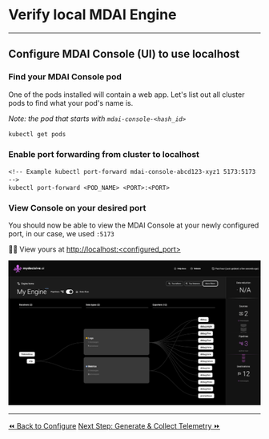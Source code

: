 # Verify local MDAI Engine
----

## Configure MDAI Console (UI) to use localhost

### Find your MDAI Console pod

One of the pods installed will contain a web app. Let's list out all cluster pods to find what your pod's name is.

_Note: the pod that starts with `mdai-console-<hash_id>`_

```shell
kubectl get pods
```

### Enable port forwarding from cluster to localhost

```shell
<!-- Example kubectl port-forward mdai-console-abcd123-xyz1 5173:5173 -->
kubectl port-forward <POD_NAME> <PORT>:<PORT>
```

### View Console on your desired port
You should now be able to view the MDAI Console at your newly configured port, in our case, we used `:5173`

🐙🎉 View yours at [http://localhost:<configured_port>](http://localhost:<configured_port>)

![A bright and shiny MDAI Engine Console](../../media/console-new-and-shiny.png)


----
<span class="left"><a href="./configure.md">⏪ Back to Configure</a></span>
<span class="right"><a href="../testing.md">Next Step: Generate & Collect Telemetry ⏩</a></span>

